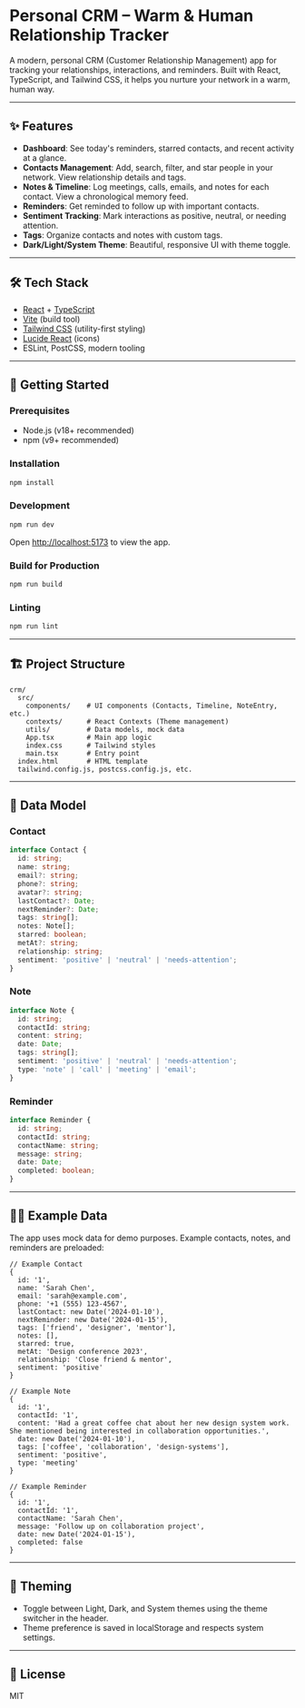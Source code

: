 # Personal CRM – Warm & Human Relationship Tracker

A modern, personal CRM (Customer Relationship Management) app for tracking your relationships, interactions, and reminders. Built with React, TypeScript, and Tailwind CSS, it helps you nurture your network in a warm, human way.

---

## ✨ Features

- **Dashboard**: See today's reminders, starred contacts, and recent activity at a glance.
- **Contacts Management**: Add, search, filter, and star people in your network. View relationship details and tags.
- **Notes & Timeline**: Log meetings, calls, emails, and notes for each contact. View a chronological memory feed.
- **Reminders**: Get reminded to follow up with important contacts.
- **Sentiment Tracking**: Mark interactions as positive, neutral, or needing attention.
- **Tags**: Organize contacts and notes with custom tags.
- **Dark/Light/System Theme**: Beautiful, responsive UI with theme toggle.

---

## 🛠️ Tech Stack

- [React](https://react.dev/) + [TypeScript](https://www.typescriptlang.org/)
- [Vite](https://vitejs.dev/) (build tool)
- [Tailwind CSS](https://tailwindcss.com/) (utility-first styling)
- [Lucide React](https://lucide.dev/) (icons)
- ESLint, PostCSS, modern tooling

---

## 🚀 Getting Started

### Prerequisites
- Node.js (v18+ recommended)
- npm (v9+ recommended)

### Installation

```bash
npm install
```

### Development

```bash
npm run dev
```

Open [http://localhost:5173](http://localhost:5173) to view the app.

### Build for Production

```bash
npm run build
```

### Linting

```bash
npm run lint
```

---

## 🏗️ Project Structure

```
crm/
  src/
    components/    # UI components (Contacts, Timeline, NoteEntry, etc.)
    contexts/      # React Contexts (Theme management)
    utils/         # Data models, mock data
    App.tsx        # Main app logic
    index.css      # Tailwind styles
    main.tsx       # Entry point
  index.html       # HTML template
  tailwind.config.js, postcss.config.js, etc.
```

---

## 📒 Data Model

### Contact
```ts
interface Contact {
  id: string;
  name: string;
  email?: string;
  phone?: string;
  avatar?: string;
  lastContact?: Date;
  nextReminder?: Date;
  tags: string[];
  notes: Note[];
  starred: boolean;
  metAt?: string;
  relationship: string;
  sentiment: 'positive' | 'neutral' | 'needs-attention';
}
```

### Note
```ts
interface Note {
  id: string;
  contactId: string;
  content: string;
  date: Date;
  tags: string[];
  sentiment: 'positive' | 'neutral' | 'needs-attention';
  type: 'note' | 'call' | 'meeting' | 'email';
}
```

### Reminder
```ts
interface Reminder {
  id: string;
  contactId: string;
  contactName: string;
  message: string;
  date: Date;
  completed: boolean;
}
```

---

## 🧑‍💻 Example Data

The app uses mock data for demo purposes. Example contacts, notes, and reminders are preloaded:

```
// Example Contact
{
  id: '1',
  name: 'Sarah Chen',
  email: 'sarah@example.com',
  phone: '+1 (555) 123-4567',
  lastContact: new Date('2024-01-10'),
  nextReminder: new Date('2024-01-15'),
  tags: ['friend', 'designer', 'mentor'],
  notes: [],
  starred: true,
  metAt: 'Design conference 2023',
  relationship: 'Close friend & mentor',
  sentiment: 'positive'
}

// Example Note
{
  id: '1',
  contactId: '1',
  content: 'Had a great coffee chat about her new design system work. She mentioned being interested in collaboration opportunities.',
  date: new Date('2024-01-10'),
  tags: ['coffee', 'collaboration', 'design-systems'],
  sentiment: 'positive',
  type: 'meeting'
}

// Example Reminder
{
  id: '1',
  contactId: '1',
  contactName: 'Sarah Chen',
  message: 'Follow up on collaboration project',
  date: new Date('2024-01-15'),
  completed: false
}
```

---

## 🎨 Theming

- Toggle between Light, Dark, and System themes using the theme switcher in the header.
- Theme preference is saved in localStorage and respects system settings.

---

## 📄 License

MIT 